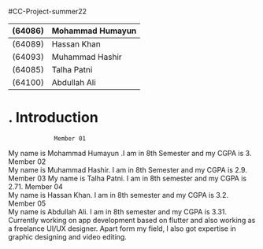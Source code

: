 #CC-Project-summer22

 | (64086)         | Mohammad Humayun |
 | --------------- | ---------------- |
 | (64089)         | Hassan Khan      |
 | (64093)         | Muhammad Hashir  |
 | (64085)         | Talha Patni      |
 | (64100)         | Abdullah Ali     |

# .              Introduction          #

                 Member 01           
My name is Mohammad Humayun .I am in 8th Semester and my CGPA is 3.
                 Member 02           
My name is Muhammad Hashir. I am in 8th Semester and my CGPA is 2.9.
                Member 03
My name is Talha Patni. I am in 8th semester and my CGPA is 2.71.
                Member 04          
My name is Hassan Khan. I am in 8th semester and my CGPA is 3.2.
                Member 05           
My name is Abdullah Ali. I am in 8th semester and my CGPA is 3.31.
Currently working on app development based on flutter and also working as a freelance UI/UX designer. 
Apart form my field, I also got expertise in graphic designing and video editing.

